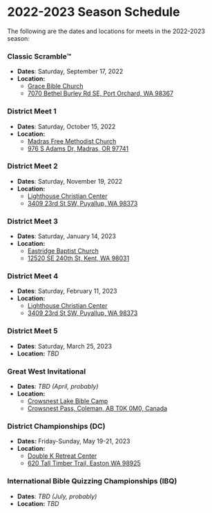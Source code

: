 # 2022-2023 Season Schedule

The following are the dates and locations for meets in the 2022-2023 season:

### Classic Scramble™

- **Dates**: Saturday, September 17, 2022
- **Location:**
    - [Grace Bible Church](http://www.gbcpo.org)
    - [7070 Bethel Burley Rd SE, Port Orchard, WA 98367](https://www.google.com/maps/dir//7070+Bethel+Burley+Rd+SE,+Port+Orchard,+WA+98367)

### District Meet 1

- **Dates**: Saturday, October 15, 2022
- **Location:**
    - [Madras Free Methodist Church](http://madrasfmc.com/MFMC/Home.html)
    - [976 S Adams Dr, Madras, OR 97741](https://www.google.com/maps/dir//976+S+Adams+Dr,+Madras,+OR+97741)

### District Meet 2

- **Dates**: Saturday, November 19, 2022
- **Location:**
    - [Lighthouse Christian Center](http://www.lighthousehome.org)
    - [3409 23rd St SW, Puyallup, WA 98373](https://www.google.com/maps/dir//Lighthouse+Christian+Center,+3409+23rd+St+SW,+Puyallup,+WA+98373)

### District Meet 3

- **Dates**: Saturday, January 14, 2023
- **Location:**
    - [Eastridge Baptist Church](https://www.eastridgebaptist.org/)
    - [12520 SE 240th St, Kent, WA 98031](https://www.google.com/maps/dir//Eastridge+Baptist+Church,+12520+SE+240th+St,+Kent,+WA+98031)

### District Meet 4

- **Dates**: Saturday, February 11, 2023
- **Location:**
    - [Lighthouse Christian Center](http://www.lighthousehome.org)
    - [3409 23rd St SW, Puyallup, WA 98373](https://www.google.com/maps/dir//Lighthouse+Christian+Center,+3409+23rd+St+SW,+Puyallup,+WA+98373)

### District Meet 5

- **Dates**: Saturday, March 25, 2023
- **Location:** *TBD*

### Great West Invitational

- **Dates**: *TBD (April, probably)*
- **Location:**
    - [Crowsnest Lake Bible Camp](https://www.crowcamp.ca/)
    - [Crowsnest Pass, Coleman, AB T0K 0M0, Canada](https://www.google.com/maps/dir//Crowsnest+Lake+Bible+Camp/@49.6255545,-114.661002,17z)

### District Championships (DC)

- **Dates:** Friday-Sunday, May 19-21, 2023
- **Location:**
    - [Double K Retreat Center](https://www.doublek.org)
    - [620 Tall Timber Trail, Easton WA 98925](https://www.google.com/maps/dir//Double+K+Retreat+Center,+620+Tall+Timber+Trail,+Easton,+WA+98925)

### International Bible Quizzing Championships (IBQ)

- **Dates**: *TBD (July, probably)*
- **Location:** *TBD*
